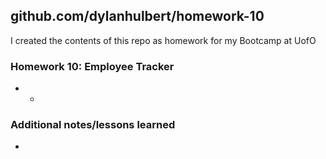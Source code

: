 ## github.com/dylanhulbert/homework-10
I created the contents of this repo as homework for my Bootcamp at UofO
### Homework 10: Employee Tracker
* -
### Additional notes/lessons learned
-